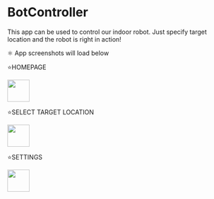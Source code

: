 # BotController

This app can be used to control our indoor robot. Just specify target location and the robot is right in action!

⚛️ App screenshots will load below 
  
  ⭐HOMEPAGE
  
<img src="https://drive.google.com/uc?export=view&id=1LB2Y46gFIeri1ga4qWWXLpHPE5ZNPGbp" style="width: 50px; height: 50px"/>

   ⭐SELECT TARGET LOCATION
  
  <img src="https://drive.google.com/uc?export=view&id=1YjjKdGm2uXXHs95fLFZnYJ6ryARYqy_a" style="width: 50px;height: 50px" />
    
   ⭐SETTINGS
    
<img src="https://drive.google.com/uc?export=view&id=17V5umXZGh6saxEsxG5EFH6H-2rU_auK1" style="width: 50px; height: 50px"  />
   
